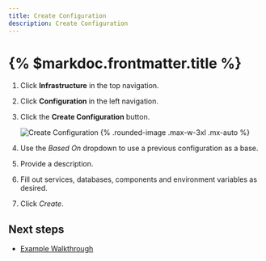 ```yaml
---
title: Create Configuration
description: Create Configuration
---
```


# {% $markdoc.frontmatter.title %}



1. Click __Infrastructure__ in the top navigation.
2. Click __Configuration__ in the left navigation.
3. Click the __Create Configuration__ button.

   ![Create Configuration](/images/example-walkthrough/configuration-description.png)  {% .rounded-image .max-w-3xl .mx-auto %}
4. Use the *Based On* dropdown to use a previous configuration as a base.
5. Provide a description.
6. Fill out services, databases, components and environment variables as desired.
7. Click *Create*.

## Next steps

- [Example Walkthrough](/example-walkthrough)
